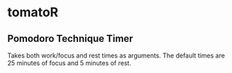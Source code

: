 # tomatoR
## Pomodoro Technique Timer

Takes both work/focus and rest times as arguments. 
The default times are 25 minutes of focus and 5 minutes of rest.
